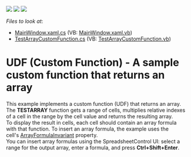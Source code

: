 <!-- default badges list -->
![](https://img.shields.io/endpoint?url=https://codecentral.devexpress.com/api/v1/VersionRange/128612781/21.1.5%2B)
[![](https://img.shields.io/badge/Open_in_DevExpress_Support_Center-FF7200?style=flat-square&logo=DevExpress&logoColor=white)](https://supportcenter.devexpress.com/ticket/details/T538770)
[![](https://img.shields.io/badge/📖_How_to_use_DevExpress_Examples-e9f6fc?style=flat-square)](https://docs.devexpress.com/GeneralInformation/403183)
<!-- default badges end -->
<!-- default file list -->
*Files to look at*:

* [MainWindow.xaml.cs](./CS/CustomFunctionReturningArrayExample/MainWindow.xaml.cs) (VB: [MainWindow.xaml.vb](./VB/CustomFunctionReturningArrayExample/MainWindow.xaml.vb))
* [TestArrayCustomFunction.cs](./CS/CustomFunctionReturningArrayExample/TestArrayCustomFunction.cs) (VB: [TestArrayCustomFunction.vb](./VB/CustomFunctionReturningArrayExample/TestArrayCustomFunction.vb))
<!-- default file list end -->
# UDF (Custom Function) - A sample custom function that returns an array


This example implements a custom function (UDF) that returns an array. The <strong>TESTARRAY</strong> function gets a range of cells, multiplies relative indexes of a cell in the range by the cell value and returns the resulting array.<br>To display the result in cells, each cell should contain an array formula with that function. To insert an array formula, the example uses the cell's <a href="http://help.devexpress.com/#CoreLibraries/DevExpressSpreadsheetRange_ArrayFormulaInvarianttopic">ArrayFormulaInvariant</a> property.<br>You can insert array formulas using the SpreadsheetControl UI: select a range for the output array, enter a formula, and press <strong>Ctrl+Shift+Enter</strong>.

<br/>



